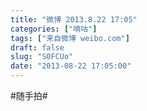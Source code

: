 ```yaml
---
title: "微博 2013.8.22 17:05"
categories: ["嘀咕"]
tags: ["来自微博 weibo.com"]
draft: false
slug: "S0FCUo"
date: "2013-08-22 17:05:00"
---
```


<p>#随手拍# ​​​​</p>
